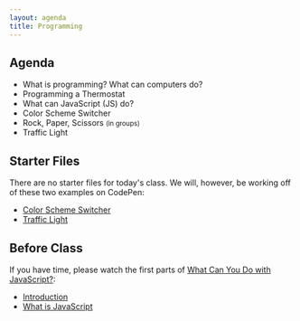 ```yaml
---
layout: agenda
title: Programming
---
```


Agenda
------

* What is programming? What can computers do?
* Programming a Thermostat
* What can JavaScript (JS) do?
* Color Scheme Switcher
* Rock, Paper, Scissors <small>(in groups)</small>
* Traffic Light

Starter Files
-------------

There are no starter files for today's class. We will, however, be working off of these two examples on CodePen:

* [Color Scheme Switcher](http://codepen.io/nevan/pen/GaEdl)
* [Traffic Light](http://codepen.io/nevan/pen/HKlgL)


Before Class
------------

If you have time, please watch the first parts of [What Can You Do with JavaScript?](https://generalassemb.ly/online/videos/what-can-you-do-with-javascript):

* [Introduction](https://generalassemb.ly/online/videos/what-can-you-do-with-javascript/cinema?chapter=0)
* [What is JavaScript](https://generalassemb.ly/online/videos/what-can-you-do-with-javascript/cinema?chapter=1)